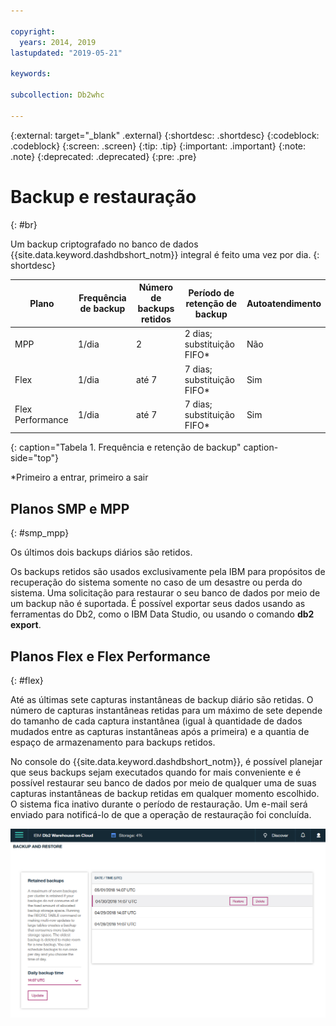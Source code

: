 ```yaml
---

copyright:
  years: 2014, 2019
lastupdated: "2019-05-21"

keywords:

subcollection: Db2whc

---
```


<!-- Attribute definitions --> 
{:external: target="_blank" .external}
{:shortdesc: .shortdesc}
{:codeblock: .codeblock}
{:screen: .screen}
{:tip: .tip}
{:important: .important}
{:note: .note}
{:deprecated: .deprecated}
{:pre: .pre}

# Backup e restauração
{: #br}

Um backup criptografado no banco de dados {{site.data.keyword.dashdbshort_notm}} integral é feito uma vez por
dia.
{: shortdesc}

| Plano              | Frequência de backup | Número de backups retidos | Período de retenção de backup   | Autoatendimento |
|-------------------|------------------|----------------------------|---------------------------|--------------|
| MPP               | 1/dia          | 2                          | 2 dias; substituição FIFO*   | Não           |
| Flex              | 1/dia          | até 7                    | 7 dias; substituição FIFO*   | Sim          |
| Flex Performance  | 1/dia          | até 7                    | 7 dias; substituição FIFO*   | Sim          |
{: caption="Tabela 1. Frequência e retenção de backup" caption-side="top"}

*Primeiro a entrar, primeiro a sair

## Planos SMP e MPP
{: #smp_mpp}

Os últimos dois backups diários são retidos.

Os backups retidos são usados exclusivamente pela IBM para propósitos de recuperação do sistema somente no caso de um desastre ou perda do sistema. Uma solicitação para restaurar o seu banco de dados por meio de um backup não é suportada. É possível exportar seus dados usando as ferramentas do Db2, como o IBM Data Studio, ou usando o comando **db2
export**. 

## Planos Flex e Flex Performance
{: #flex}

Até as últimas sete capturas instantâneas de backup diário são retidas. O número de capturas instantâneas retidas para um máximo de sete depende do tamanho de cada captura instantânea (igual à quantidade de dados mudados entre as capturas instantâneas após a primeira) e a quantia de espaço de armazenamento para backups retidos.

No console do {{site.data.keyword.dashdbshort_notm}}, é possível planejar que seus backups sejam executados quando for mais conveniente e é possível restaurar seu banco de dados por meio de qualquer uma de suas capturas instantâneas de backup retidas em qualquer momento escolhido. O sistema
fica inativo durante o período de restauração. Um e-mail será enviado para notificá-lo de que a operação de restauração foi
concluída.

![Visualização da página de backup e restauração do console da web](images/br.png)

